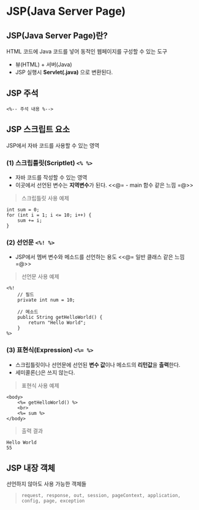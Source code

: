 # JSP(Java Server Page)

## JSP(Java Server Page)란?
HTML 코드에 Java 코드를 넣어 동적인 웹페이지를 구성할 수 있는 도구
- 뷰(HTML) + 서버(Java)
- JSP 실행시 **Servlet(.java)** 으로 변환된다.

## JSP 주석
```
<%-- 주석 내용 %-->
```

## JSP 스크립트 요소
JSP에서 자바 코드를 사용할 수 있는 영역

### (1) 스크립틀릿(Scriptlet)  `<% %>`
- 자바 코드를 작성할 수 있는 영역
- 이곳에서 선언된 변수는 **지역변수**가 된다.
<<@= - main 함수 같은 느낌 =@>>
> 스크립틀릿 사용 예제
```
int sum = 0;
for (int i = 1; i <= 10; i++) {
    sum += i;
}
```

### (2) 선언문 `<%! %>`
- JSP에서 멤버 변수와 메소드를 선언하는 용도
<<@= 일반 클래스 같은 느낌 =@>>
> 선언문 사용 예제
```
<%!
    // 필드
    private int num = 10;

    // 메소드
    public String getHelloWorld() {
        return "Hello World";
    }
%>
```

### (3) 표현식(Expression) `<%= %>`
- 스크립틀릿이나 선언문에 선언된 **변수 값**이나 메소드의 **리턴값**을 **출력**한다.
- 세미콜론(;)은 쓰지 않는다.
> 표현식 사용 예제
```
<body>
    <%= getHelloWorld() %> 
    <br>
    <%= sum %>
</body>
```
> 출력 결과
```
Hello World
55
```

## JSP 내장 객체
선언하지 않아도 사용 가능한 객체들

> `request, response, out, session, pageContext, application, config, page, exception`

